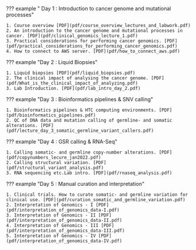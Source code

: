 ??? example " Day 1 : Introduction to cancer genome and mutational processes"

    1. Course overview [PDF](pdf/course_overview_lectures_and_labwork.pdf)
    2. An introduction to the cancer genome and mutational processes in cancer. [PDF](pdf/clinical_genomics_lecture_1.pdf)
    3. Practical considerations for performing cancer genomics. [PDF](pdf/practical_considerations_for_performing_cancer_genomics.pdf)
    4. How to connect to AWS server. [PDF](pdf/how_to_connect_aws.pdf)

??? example "Day 2 : Liquid Biopsies"

    1. Liquid biopsies [PDF](pdf/liquid_biopsies.pdf)
    2. The clinical impact of analysing the cancer genome. [PDF](pdf/What_is_the_clinical_impact_of_analyzing.pdf) 
    3. Lab Introduction. [PDF](pdf/lab_intro_day_2.pdf) 
     
??? example "Day 3 : Bioinformatics pipelines & SNV calling"

    1. Bioinformatics pipelines & HTC computing environments. [PDF](pdf/bioinformatics_pipelines.pdf)
    2. QC of DNA data and mutation calling of germline- and somatic alterations. [PDF](pdf/lecture_day_3_somatic_germline_variant_callers.pdf)

??? example "Day 4 : GSR calling & RNA-Seq"

    1. Calling somatic- and germline copy-number alterations. [PDF](pdf/copynumbers_lecure_jan2022.pdf)
    2. Calling structural variation. [PDF](pdf/structural_variant_analysis.pdf)
    3. RNA sequencing etc.Lab intro. [PDF](pdf/rnaseq_analysis.pdf)

??? example "Day 5 : Manual curation and interpretation"

    1. Clinical trials. How to curate somatic- and germline variation for clinical use. [PDF](pdf/curation_somatic_and_germline_variation.pdf)
    2. Interpretation of Genomics - I [PDF](pdf/interpretation_of_genomics_data-I.pdf)
    3. Interpretation of Genomics - II [PDF](pdf/interpretation_of_genomics_data-II.pdf)
    4. Interpretation of Genomics - III [PDF](pdf/interpretation_of_genomics_data-III.pdf)
    5. Interpretation of Genomics - IV [PDF](pdf/interpretation_of_genomics_data-IV.pdf)
    
